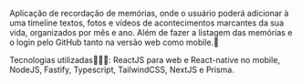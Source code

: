 Aplicação de recordação de memórias, onde o usuário poderá adicionar à uma timeline textos, fotos e vídeos de acontecimentos marcantes da sua vida, organizados por mês e ano. Além de fazer a listagem das memórias e o login pelo GitHub tanto na versão web como mobile.🚀

Tecnologias utilizadas👩🏻‍💻: ReactJS para web e React-native no mobile, NodeJS, Fastify, Typescript, TailwindCSS, NextJS e Prisma.



